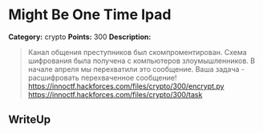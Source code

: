 # Might Be One Time Ipad


**Category:** crypto
**Points:** 300
**Description:**

> Канал общения преступников был скомпроментирован. Схема шифрования была получена с компьютеров злоумышленников. В начале апреля мы перехватили это сообщение. Ваша задача - расшифровать перехваченное сообщение!
> https://innoctf.hackforces.com/files/crypto/300/encrypt.py
> https://innoctf.hackforces.com/files/crypto/300/task

## WriteUp 

